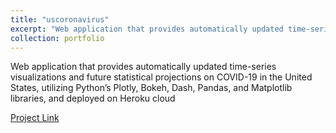 ```yaml
---
title: "uscoronavirus"
excerpt: "Web application that provides automatically updated time-series visualizations and future statistical projections on COVID-19 in the United States, utilizing Python’s Plotly, Bokeh, Dash, Pandas, and Matplotlib libraries, and deployed on Heroku cloud"
collection: portfolio
---
```

Web application that provides automatically updated time-series visualizations and future statistical projections on COVID-19 in the United States, utilizing Python’s Plotly, Bokeh, Dash, Pandas, and Matplotlib libraries, and deployed on Heroku cloud

[Project Link](https://github.com/johnli25/uscoronavirusinfo)